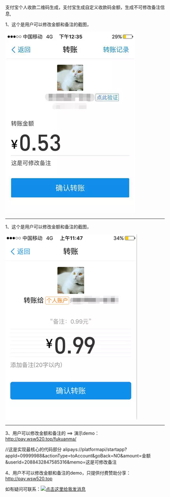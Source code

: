 # 
支付宝个人收款二维码生成，支付宝生成自定义收款码金额，生成不可修改备注信息,




1、这个是用户可以修改金额和备注的截图，

![image](https://github.com/apppay/zhifubao/blob/master/11.png)

<hr>

1、这个是用户可以修改金额和备注的截图，

![image](https://github.com/apppay/zhifubao/blob/master/22.png)

<hr>



3、用户可以修改金额和备注的  ==>  演示demo： http://pay.wsw520.top/fukuanma/



//这是实现最核心的代码部分
alipays://platformapi/startapp?appId=09999988&actionType=toAccount&goBack=NO&amount=金额&userId=2088432847585316&memo=这是可修改备注




4、用户不可以修改金额和备注的demo，只提供付费赞助分享： http://pay.wsw520.top




如有疑问可联系：<a target="_blank" href="http://wpa.qq.com/msgrd?v=3&uin=754219009&site=qq&menu=yes"><img border="0" src="http://wpa.qq.com/pa?p=2:754219009:51" alt="点击这里给我发消息" title="点击这里给我发消息"/></a>
